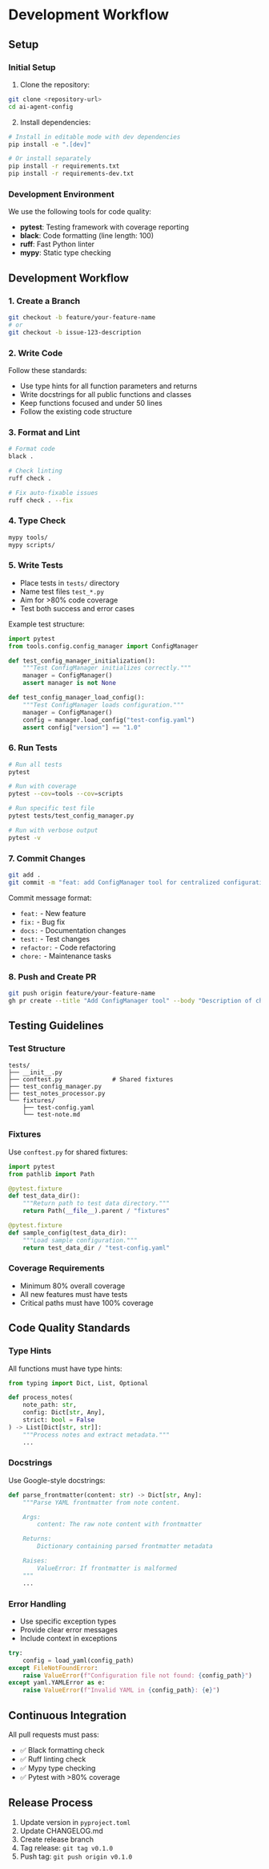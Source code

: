 # Development Workflow

## Setup

### Initial Setup

1. Clone the repository:
```bash
git clone <repository-url>
cd ai-agent-config
```

2. Install dependencies:
```bash
# Install in editable mode with dev dependencies
pip install -e ".[dev]"

# Or install separately
pip install -r requirements.txt
pip install -r requirements-dev.txt
```

### Development Environment

We use the following tools for code quality:

- **pytest**: Testing framework with coverage reporting
- **black**: Code formatting (line length: 100)
- **ruff**: Fast Python linter
- **mypy**: Static type checking

## Development Workflow

### 1. Create a Branch

```bash
git checkout -b feature/your-feature-name
# or
git checkout -b issue-123-description
```

### 2. Write Code

Follow these standards:
- Use type hints for all function parameters and returns
- Write docstrings for all public functions and classes
- Keep functions focused and under 50 lines
- Follow the existing code structure

### 3. Format and Lint

```bash
# Format code
black .

# Check linting
ruff check .

# Fix auto-fixable issues
ruff check . --fix
```

### 4. Type Check

```bash
mypy tools/
mypy scripts/
```

### 5. Write Tests

- Place tests in `tests/` directory
- Name test files `test_*.py`
- Aim for >80% code coverage
- Test both success and error cases

Example test structure:
```python
import pytest
from tools.config.config_manager import ConfigManager

def test_config_manager_initialization():
    """Test ConfigManager initializes correctly."""
    manager = ConfigManager()
    assert manager is not None

def test_config_manager_load_config():
    """Test ConfigManager loads configuration."""
    manager = ConfigManager()
    config = manager.load_config("test-config.yaml")
    assert config["version"] == "1.0"
```

### 6. Run Tests

```bash
# Run all tests
pytest

# Run with coverage
pytest --cov=tools --cov=scripts

# Run specific test file
pytest tests/test_config_manager.py

# Run with verbose output
pytest -v
```

### 7. Commit Changes

```bash
git add .
git commit -m "feat: add ConfigManager tool for centralized configuration"
```

Commit message format:
- `feat:` - New feature
- `fix:` - Bug fix
- `docs:` - Documentation changes
- `test:` - Test changes
- `refactor:` - Code refactoring
- `chore:` - Maintenance tasks

### 8. Push and Create PR

```bash
git push origin feature/your-feature-name
gh pr create --title "Add ConfigManager tool" --body "Description of changes"
```

## Testing Guidelines

### Test Structure

```
tests/
├── __init__.py
├── conftest.py              # Shared fixtures
├── test_config_manager.py
├── test_notes_processor.py
└── fixtures/
    ├── test-config.yaml
    └── test-note.md
```

### Fixtures

Use `conftest.py` for shared fixtures:

```python
import pytest
from pathlib import Path

@pytest.fixture
def test_data_dir():
    """Return path to test data directory."""
    return Path(__file__).parent / "fixtures"

@pytest.fixture
def sample_config(test_data_dir):
    """Load sample configuration."""
    return test_data_dir / "test-config.yaml"
```

### Coverage Requirements

- Minimum 80% overall coverage
- All new features must have tests
- Critical paths must have 100% coverage

## Code Quality Standards

### Type Hints

All functions must have type hints:

```python
from typing import Dict, List, Optional

def process_notes(
    note_path: str,
    config: Dict[str, Any],
    strict: bool = False
) -> List[Dict[str, str]]:
    """Process notes and extract metadata."""
    ...
```

### Docstrings

Use Google-style docstrings:

```python
def parse_frontmatter(content: str) -> Dict[str, Any]:
    """Parse YAML frontmatter from note content.

    Args:
        content: The raw note content with frontmatter

    Returns:
        Dictionary containing parsed frontmatter metadata

    Raises:
        ValueError: If frontmatter is malformed
    """
    ...
```

### Error Handling

- Use specific exception types
- Provide clear error messages
- Include context in exceptions

```python
try:
    config = load_yaml(config_path)
except FileNotFoundError:
    raise ValueError(f"Configuration file not found: {config_path}")
except yaml.YAMLError as e:
    raise ValueError(f"Invalid YAML in {config_path}: {e}")
```

## Continuous Integration

All pull requests must pass:
- ✅ Black formatting check
- ✅ Ruff linting check
- ✅ Mypy type checking
- ✅ Pytest with >80% coverage

## Release Process

1. Update version in `pyproject.toml`
2. Update CHANGELOG.md
3. Create release branch
4. Tag release: `git tag v0.1.0`
5. Push tag: `git push origin v0.1.0`
